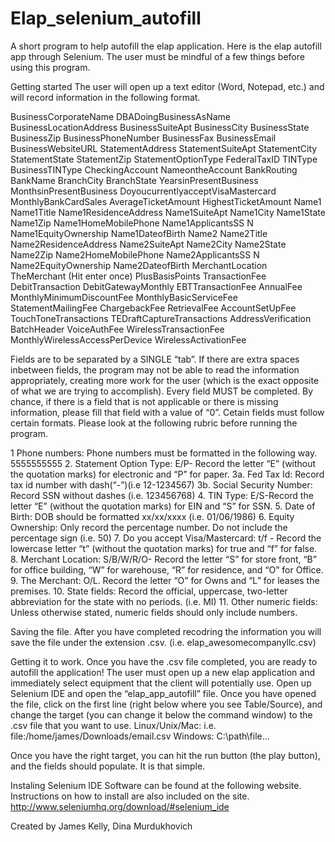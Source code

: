 # Elap_selenium_autofill
A short program to help autofill the elap application. 
Here is the elap autofill app through Selenium. The user must be mindful of a few things before using this program. 

Getting started
 The user will open up a text editor (Word, Notepad, etc.) and will record information in the following format. 

BusinessCorporateName	DBADoingBusinessAsName	BusinessLocationAddress	BusinessSuiteApt	BusinessCity	BusinessState	BusinessZip	BusinessPhoneNumber	BusinessFax	BusinessEmail	BusinessWebsiteURL	StatementAddress	StatementSuiteApt	StatementCity	StatementState	StatementZip	StatementOptionType	FederalTaxID	TINType	BusinessTINType	CheckingAccount	NameontheAccount	BankRouting	BankName	BranchCity	BranchState	YearsinPresentBusiness	MonthsinPresentBusiness	DoyoucurrentlyacceptVisaMastercard	MonthlyBankCardSales	AverageTicketAmount	HighestTicketAmount	Name1	Name1Title	Name1ResidenceAddress	Name1SuiteApt	Name1City	Name1State	Name1Zip	Name1HomeMobilePhone	Name1ApplicantsSS	N	Name1EquityOwnership	Name1DateofBirth	Name2	Name2Title	Name2ResidenceAddress	Name2SuiteApt	Name2City	Name2State	Name2Zip	Name2HomeMobilePhone	Name2ApplicantsSS	N	Name2EquityOwnership	Name2DateofBirth	MerchantLocation	TheMerchant (Hit enter once)
PlusBasisPoints	TransactionFee	DebitTransaction	DebitGatewayMonthly	EBTTransactionFee	AnnualFee	MonthlyMinimumDiscountFee	MonthlyBasicServiceFee	StatementMailingFee	ChargebackFee	RetrievalFee	AccountSetUpFee	TouchToneTransactions	TEDraftCaptureTransactions	AddressVerification	BatchHeader	VoiceAuthFee	WirelessTransactionFee	MonthlyWirelessAccessPerDevice	WirelessActivationFee 

Fields are to be separated by a SINGLE “tab”. If there are extra spaces inbetween fields, the program may not be able to read the information appropriately, creating more work for the user (which is the exact opposite of what we are trying to accomplish). Every field MUST be completed. By chance, if there is a field that is not applicable or there is missing information, please fill that field with a value of “0”.  Cetain fields must follow certain formats. Please look at the following rubric before running the program. 

1 Phone numbers: Phone numbers must be formatted in the following way. 5555555555
2.  Statement Option Type: E/P- Record the letter “E” (without the quotation marks) for electronic and “P” for paper.
3a. Fed Tax Id: Record tax id number with dash(“-”)(i.e 12-1234567)
3b. Social Security Number: Record SSN without dashes (i.e. 123456768)
4. TIN Type: E/S-Record the letter “E” (without the quotation marks) for EIN and “S” for SSN.
5. Date of Birth: DOB should be formatted xx/xx/xxxx (i.e. 01/06/1986)
6. Equity Ownership: Only record the percentage number. Do not include the percentage sign (i.e. 50)
7. Do you accept Visa/Mastercard: t/f - Record the lowercase letter “t” (without the quotation marks) for true and “f” for false.
8. Merchant Location: S/B/W/R/O- Record the letter “S” for store front, “B” for office building, “W” for warehouse, “R” for residence, and “O” for Office.
9. The Merchant: O/L. Record the letter “O” for Owns and “L” for leases the premises.
10. State fields: Record the official, uppercase, two-letter abbreviation for the state with no periods. (i.e. MI)
11. Other numeric fields: Unless otherwise stated, numeric fields should only include numbers.

Saving the file. 
After you have completed recodring the information you will save the file under the extension .csv. (i.e. elap_awesomecompanyllc.csv)

Getting it to work. 
Once you have the .csv file completed, you are ready to autofill the application! The user must open up a new elap application and immediately select equipment that the client will potentially use. Open up Selenium IDE and open the “elap_app_autofill” file. Once you have opened the file, click on the first line (right below where you see Table/Source), and change the target (you can change it below the command window) to the .csv file that you want to use. 
Linux/Unix/Mac:
i.e.
file:/home/james/Downloads/email.csv
Windows:
C:\path\file...


Once you have the right target, you can hit the run button (the play button), and the fields should populate. It is that simple. 

Instaling Selenium IDE
Software can be found at the following website. Instructions on how to install are also included on the site. 
http://www.seleniumhq.org/download/#selenium_ide


Created by James Kelly, Dina Murdukhovich
